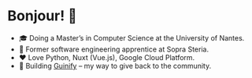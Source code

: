 # Bonjour! 🤗

- 🎓 Doing a Master’s in Computer Science at the University of Nantes.
- 💼 Former software engineering apprentice at Sopra Steria.
- ❤️ Love Python, Nuxt (Vue.js), Google Cloud Platform.
- 🌟 Building [Guinify](https://github.com/guinify) – my way to give back to the community.

